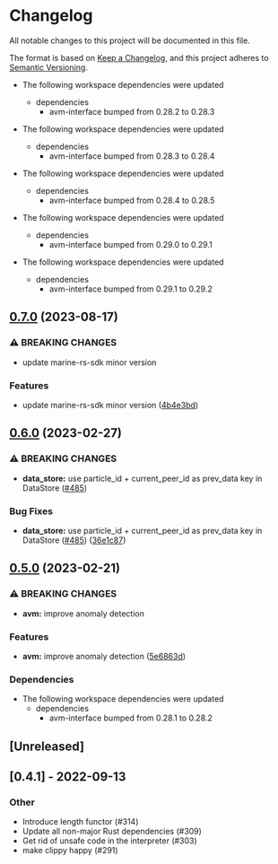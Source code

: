 # Changelog
All notable changes to this project will be documented in this file.

The format is based on [Keep a Changelog](https://keepachangelog.com/en/1.0.0/),
and this project adheres to [Semantic Versioning](https://semver.org/spec/v2.0.0.html).

* The following workspace dependencies were updated
  * dependencies
    * avm-interface bumped from 0.28.2 to 0.28.3

* The following workspace dependencies were updated
  * dependencies
    * avm-interface bumped from 0.28.3 to 0.28.4

* The following workspace dependencies were updated
  * dependencies
    * avm-interface bumped from 0.28.4 to 0.28.5

* The following workspace dependencies were updated
  * dependencies
    * avm-interface bumped from 0.29.0 to 0.29.1

* The following workspace dependencies were updated
  * dependencies
    * avm-interface bumped from 0.29.1 to 0.29.2

## [0.7.0](https://github.com/fluencelabs/aquavm/compare/avm-data-store-v0.6.3...avm-data-store-v0.7.0) (2023-08-17)


### ⚠ BREAKING CHANGES

* update marine-rs-sdk minor version

### Features

* update marine-rs-sdk minor version ([4b4e3bd](https://github.com/fluencelabs/aquavm/commit/4b4e3bde839d1167ea559d49b183d1a76bc93439))

## [0.6.0](https://github.com/fluencelabs/aquavm/compare/avm-data-store-v0.5.0...avm-data-store-v0.6.0) (2023-02-27)


### ⚠ BREAKING CHANGES

* **data_store:** use particle_id + current_peer_id as prev_data key in DataStore ([#485](https://github.com/fluencelabs/aquavm/issues/485))

### Bug Fixes

* **data_store:** use particle_id + current_peer_id as prev_data key in DataStore ([#485](https://github.com/fluencelabs/aquavm/issues/485)) ([36e1c87](https://github.com/fluencelabs/aquavm/commit/36e1c8762c1888f375adacc21907d98a811d28d9))

## [0.5.0](https://github.com/fluencelabs/aquavm/compare/avm-data-store-v0.4.1...avm-data-store-v0.5.0) (2023-02-21)


### ⚠ BREAKING CHANGES

* **avm:** improve anomaly detection

### Features

* **avm:** improve anomaly detection ([5e6863d](https://github.com/fluencelabs/aquavm/commit/5e6863d4d59684d4f2b509ece6e597831e648f05))


### Dependencies

* The following workspace dependencies were updated
  * dependencies
    * avm-interface bumped from 0.28.1 to 0.28.2

## [Unreleased]

## [0.4.1] - 2022-09-13

### Other
- Introduce length functor (#314)
- Update all non-major Rust dependencies (#309)
- Get rid of unsafe code in the interpreter (#303)
- make clippy happy (#291)
